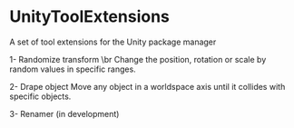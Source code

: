 # UnityToolExtensions
A set of tool extensions for the Unity package manager

1- Randomize transform \br
Change the position, rotation or scale by random values in specific ranges.

2- Drape object
Move any object in a worldspace axis until it collides with specific objects. 

3- Renamer (in development)
